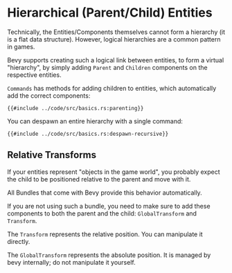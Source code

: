 # Hierarchical (Parent/Child) Entities

Technically, the Entities/Components themselves cannot form a hierarchy (it is a
flat data structure). However, logical hierarchies are a common pattern in games.

Bevy supports creating such a logical link between entities, to form a virtual
"hierarchy", by simply adding `Parent` and  `Children` components on the
respective entities.

`Commands` has methods for adding children to entities, which automatically add the correct components:

```rust,no_run,noplayground
{{#include ../code/src/basics.rs:parenting}}
```

You can despawn an entire hierarchy with a single command:

```rust,no_run,noplayground
{{#include ../code/src/basics.rs:despawn-recursive}}
```

## Relative Transforms

If your entities represent "objects in the game world", you probably expect the
child to be positioned relative to the parent and move with it.

All Bundles that come with Bevy provide this behavior automatically.

If you are not using such a bundle, you need to make sure to add these components to both the parent and the child: `GlobalTransform` and `Transform`.

The `Transform` represents the relative position. You can manipulate it directly.

The `GlobalTransform` represents the absolute position. It is managed by bevy internally; do not manipulate it yourself.
